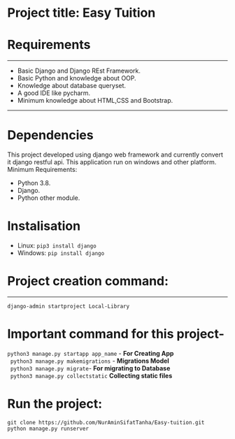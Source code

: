 # Project title: Easy Tuition



# Requirements
---
- Basic Django and Django REst Framework.
- Basic Python and knowledge about OOP.
- Knowledge about database queryset.
- A good IDE like pycharm.
- Minimum knowledge about HTML,CSS and Bootstrap.
---

# Dependencies 
This project developed using django web framework and currently convert it django restful api. 
This application run on windows and other platform. 
Minimum Requirements:
- Python 3.8.
- Django.
- Python other module.

# Instalisation

- Linux:
``` pip3 install django ```  
- Windows:
``` pip install django ```


# Project creation command:
---
```django-admin startproject Local-Library```
# Important command for this project-

``` python3 manage.py startapp app_name ``` - **For Creating App**  
``` python3 manage.py makemigrations``` - **Migrations Model**  
``` python3 manage.py migrate```- **For migrating to Database**   
``` python3 manage.py collectstatic``` **Collecting static files**

# Run the project:
```
git clone https://github.com/NurAminSifatTanha/Easy-tuition.git
python manage.py runserver
```

